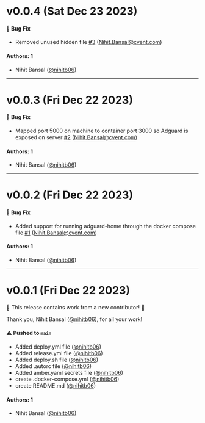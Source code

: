 # v0.0.4 (Sat Dec 23 2023)

#### 🐛 Bug Fix

- Removed unused hidden file [#3](https://github.com/nihitb06/container-nrcbmyi/pull/3) (Nihit.Bansal@cvent.com)

#### Authors: 1

- Nihit Bansal ([@nihitb06](https://github.com/nihitb06))

---

# v0.0.3 (Fri Dec 22 2023)

#### 🐛 Bug Fix

- Mapped port 5000 on machine to container port 3000 so Adguard is exposed on server [#2](https://github.com/nihitb06/container-nrcbmyi/pull/2) (Nihit.Bansal@cvent.com)

#### Authors: 1

- Nihit Bansal ([@nihitb06](https://github.com/nihitb06))

---

# v0.0.2 (Fri Dec 22 2023)

#### 🐛 Bug Fix

- Added support for running adguard-home through the docker compose file [#1](https://github.com/nihitb06/container-nrcbmyi/pull/1) (Nihit.Bansal@cvent.com)

#### Authors: 1

- Nihit Bansal ([@nihitb06](https://github.com/nihitb06))

---

# v0.0.1 (Fri Dec 22 2023)

:tada: This release contains work from a new contributor! :tada:

Thank you, Nihit Bansal ([@nihitb06](https://github.com/nihitb06)), for all your work!

#### ⚠️ Pushed to `main`

- Added deploy.yml file ([@nihitb06](https://github.com/nihitb06))
- Added release.yml file ([@nihitb06](https://github.com/nihitb06))
- Added deploy.sh file ([@nihitb06](https://github.com/nihitb06))
- Added .autorc file ([@nihitb06](https://github.com/nihitb06))
- Added amber.yaml secrets file ([@nihitb06](https://github.com/nihitb06))
- create .docker-compose.yml ([@nihitb06](https://github.com/nihitb06))
- create README.md ([@nihitb06](https://github.com/nihitb06))

#### Authors: 1

- Nihit Bansal ([@nihitb06](https://github.com/nihitb06))
